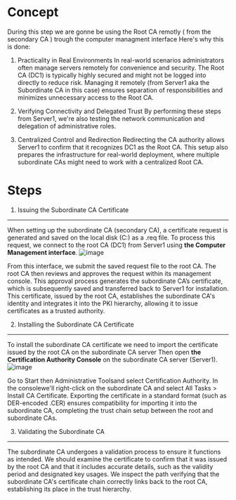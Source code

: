 # Concept 
During this step we are gonne be using the Root CA remotly ( from the secondary CA ) trough the computer managment interface 
Here's why this is done:

1. Practicality in Real Environments
In real-world scenarios administrators often manage servers remotely for convenience and security. 
The Root CA (DC1) is typically highly secured and might not be logged into directly to reduce risk.
Managing it remotely (from Server1 aka the Subordinate CA in this case) ensures separation of responsibilities and minimizes unnecessary access to the Root CA.

2. Verifying Connectivity and Delegated Trust
By performing these steps from Server1, we're also testing the network communication and delegation of administrative roles. 

3. Centralized Control and Redirection
Redirecting the CA authority allows Server1 to confirm that it recognizes DC1 as the Root CA. 
This setup also prepares the infrastructure for real-world deployment, where multiple subordinate CAs might need to work with a centralized Root CA.

# Steps 
1. Issuing the Subordinate CA Certificate
____________________________________
When setting up the subordinate CA (secondary CA), a certificate request is generated and saved on the local disk (C:) as a .req file. 
To process this request, we connect to the root CA (DC1) from Server1 using **the Computer Management interface**. 
![image](https://github.com/user-attachments/assets/11d1ad09-b191-42c2-88c3-dfc910cd7ef5)

From this interface, we submit the saved request file to the root CA. 
The root CA then reviews and approves the request within its management console. 
This approval process generates the subordinate CA’s certificate, which is subsequently saved and transferred back to Server1 for installation. 
This certificate, issued by the root CA, establishes the subordinate CA's identity and integrates it into the PKI hierarchy, allowing it to issue certificates as a trusted authority. 

2. Installing the Subordinate CA Certificate
_______________________________________
To install the subordinate CA certificate we need to import the certificate issued by the root CA on the subordinate CA server
Then open **the Certification Authority Console** on the subordinate CA server (Server1).
![image](https://github.com/user-attachments/assets/2dcfd5af-0c1c-4c1a-9b38-cd70c1599636)

Go to Start then Administrative Toolsand select Certification Authority.
In the consolewe'll right-click on the subordinate CA  and select All Tasks > Install CA Certificate.
Exporting the certificate in a standard format (such as DER-encoded .CER) ensures compatibility for importing it into the subordinate CA, completing the trust chain setup between the root and subordinate CAs.

3. Validating the Subordinate CA
_______________________________
The subordinate CA undergoes a validation process to ensure it functions as intended. 
We should examine the certificate to confirm that it was issued by the root CA and that it includes accurate details, such as the validity period and designated key usages. 
We inspect the path verifying that the subordinate CA's certificate chain correctly links back to the root CA, establishing its place in the trust hierarchy. 
